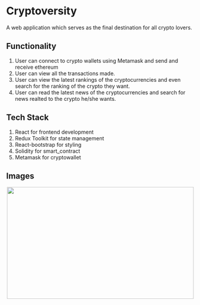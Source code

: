 # Cryptoversity

A web application which serves as the final destination for all crypto lovers. 

## Functionality

1. User can connect to crypto wallets using Metamask and send and receive ethereum
2. User can view all the transactions made.
3. User can view the latest rankings of the cryptocurrencies and even search for the ranking of the crypto they want.
4. User can read the latest news of the cryptocurrencies and search for news realted to the crypto he/she wants.

## Tech Stack
1. React for frontend development
2. Redux Toolkit for state management
3. React-bootstrap for styling
4. Solidity for smart_contract
5. Metamask for cryptowallet

## Images

<p align="center">
  <img width="500" height="300" src="https://imgur.com/a/3ddZxny" />
</p>

